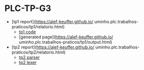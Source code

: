 # PLC-TP-G3

- [tp1 report](https://alef-keuffer.github.io/
uminho.plc.trabalhos-praticos/tp1/relatorio.html)
  - [tp1 code](tp1/relatorio.py)
  - [generated page](https://alef-keuffer.github.io/
uminho.plc.trabalhos-praticos/tp1/output.html)
- [tp2 report](https://alef-keuffer.github.io/
uminho.plc.trabalhos-praticos/tp2/relatorio.html)
  - [tp2 parser](tp2/Code/yacc7.py)
  - [tp2 lexer](tp2/Code/lex7.py)
